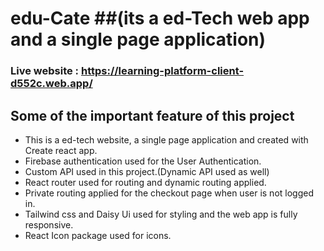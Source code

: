 # edu-Cate ##(its a ed-Tech web app and a single page application)

### Live website : https://learning-platform-client-d552c.web.app/

## Some of the important feature of this project

* This is a ed-tech website, a single page application and created with Create react app. 
* Firebase authentication used for the User Authentication.
* Custom API used in this project.(Dynamic API used as well)
* React router used for routing and dynamic routing applied.
* Private routing applied for the checkout page when user is not logged in.
* Tailwind css and Daisy Ui used for styling and the web app is fully responsive.
* React Icon package used for icons.

